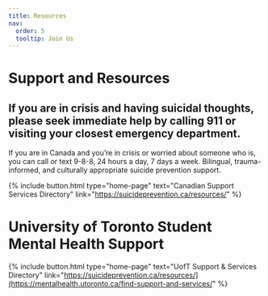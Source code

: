 ```yaml
---
title: Resources
nav:
  order: 5
  tooltip: Join Us
---
```

# Support and Resources

## If you are in crisis and having suicidal thoughts, please seek immediate help by calling 911 or visiting your closest emergency department. 

If you are in Canada and you’re in crisis or worried about someone who is, you can call or text 9-8-8, 24 hours a day, 7 days a week. Bilingual, trauma-informed, and culturally appropriate suicide prevention support.

{%
  include button.html
  type="home-page"
  text="Canadian Support Services Directory"
  link="https://suicideprevention.ca/resources/"
%}

# University of Toronto Student Mental Health Support

{%
  include button.html
  type="home-page"
  text="UofT Support & Services Directory"
  link="https://suicideprevention.ca/resources/](https://mentalhealth.utoronto.ca/find-support-and-services/"
%}
